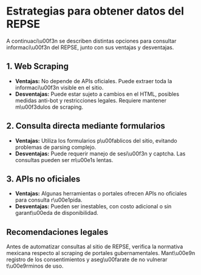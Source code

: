 # Estrategias para obtener datos del REPSE

A continuaci\u00f3n se describen distintas opciones para consultar informaci\u00f3n del REPSE, junto con sus ventajas y desventajas.

## 1. Web Scraping
- **Ventajas:** No depende de APIs oficiales. Puede extraer toda la informaci\u00f3n visible en el sitio.
- **Desventajas:** Puede estar sujeto a cambios en el HTML, posibles medidas anti-bot y restricciones legales. Requiere mantener m\u00f3dulos de scraping.

## 2. Consulta directa mediante formularios
- **Ventajas:** Utiliza los formularios p\u00fablicos del sitio, evitando problemas de parsing complejo.
- **Desventajas:** Puede requerir manejo de sesi\u00f3n y captcha. Las consultas pueden ser m\u00e1s lentas.

## 3. APIs no oficiales
- **Ventajas:** Algunas herramientas o portales ofrecen APIs no oficiales para consulta r\u00e1pida.
- **Desventajas:** Pueden ser inestables, con costo adicional o sin garant\u00eda de disponibilidad.

## Recomendaciones legales
Antes de automatizar consultas al sitio de REPSE, verifica la normativa mexicana respecto al scraping de portales gubernamentales. Mant\u00e9n registro de los consentimientos y aseg\u00farate de no vulnerar t\u00e9rminos de uso.
